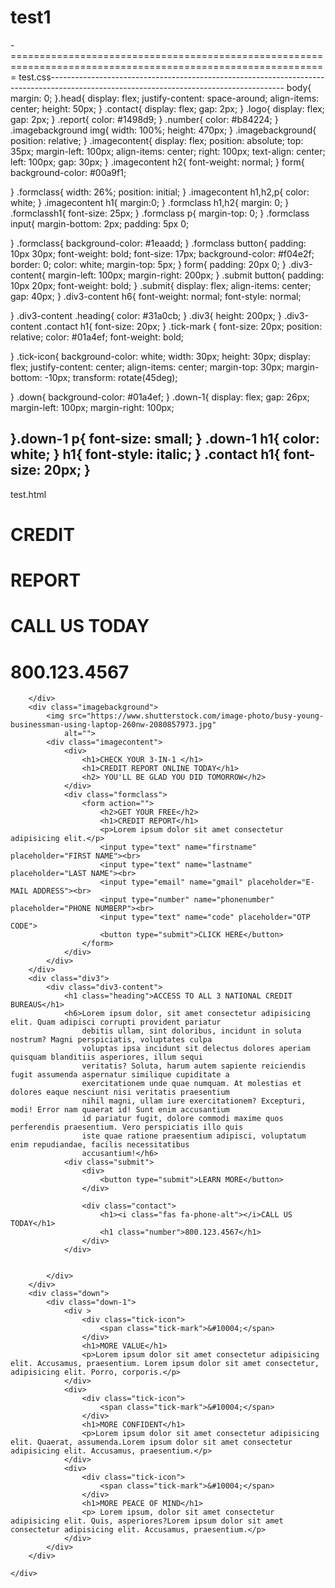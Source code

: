 # test1
-=============================================================================================================
test.css----------------------------------------------------------------------------------------------------------------------------------------
body{
    margin: 0;
}.head{
    display: flex;
    justify-content: space-around;
    align-items: center;
    height: 50px;
}
.contact{
    display: flex;
    gap: 2px;
}
.logo{
    display: flex;
    gap: 2px;
}
.report{
    color: #1498d9;
}
.number{
    color: #b84224;
}
.imagebackground img{
    width: 100%;
    height: 470px;
}
.imagebackground{
    position: relative;
}
.imagecontent{
    display: flex;
    position: absolute;
    top: 35px;
    margin-left: 100px;
    align-items: center;
    right: 100px;
    text-align: center;
    left: 100px;
    gap: 30px;
}
.imagecontent h2{
    font-weight:  normal;
}
form{
    background-color: #00a9f1;
   
}
.formclass{
    width: 26%;
    position: initial;
}
.imagecontent h1,h2,p{
    color: white;
}
.imagecontent h1{
    margin:0;
}
.formclass h1,h2{
    margin: 0;
}
.formclassh1{
    font-size: 25px;
}
.formclass p{
    margin-top: 0;
}
.formclass input{
    margin-bottom: 2px;
    padding: 5px 0;

}
.formclass{
    background-color: #1eaadd;
}
.formclass button{
    padding: 10px 30px;
    font-weight: bold;
    font-size: 17px;
    background-color: #f04e2f;
    border: 0;
    color: white;
    margin-top: 5px;
}
form{
    padding: 20px 0;
}
.div3-content{
    margin-left: 100px;
    margin-right: 200px;
}
.submit button{
    padding: 10px 20px;
    font-weight: bold;
}
.submit{
    display: flex;
    align-items: center;
    gap: 40px;
}
.div3-content h6{
    font-weight: normal;
    font-style: normal;

}
.div3-content .heading{
    color: #31a0cb;
}
.div3{
    height: 200px;
}
.div3-content .contact h1{
    font-size: 20px;
}
.tick-mark {
    font-size: 20px;
    position: relative;
    color: #01a4ef;
    font-weight: bold;
  
  }
  .tick-icon{
  background-color: white;
  width: 30px;
  height: 30px;
  display: flex;
  justify-content: center;
  align-items: center;
  margin-top: 30px;
  margin-bottom: -10px;
  transform: rotate(45deg);
 
}
.down{
    background-color: #01a4ef;
}
.down-1{
    display: flex;
    gap: 26px;
    margin-left: 100px;
    margin-right: 100px;

}.down-1 p{
    font-size: small;
}
.down-1 h1{
color: white;
}
h1{
    font-style: italic;
}
.contact h1{
    font-size: 20px;
}
-----------------------------------------------------------------------------------------------------------------------------------------
test.html
<!DOCTYPE html>
<html>

<head>
    <title>TEST</title>
    <link rel="stylesheet" href="test.css">
    <link rel="stylesheet" href="https://cdnjs.cloudflare.com/ajax/libs/font-awesome/5.15.3/css/all.min.css">
</head>

<body>
    <div class="wrapper">
        <div class="head">
            <div class="logo">
                <h1>CREDIT</h1>
                <h1 class="report">REPORT</h1>
            </div>
            <div class="contact">
                <h1><i class="fas fa-phone-alt"></i>CALL US TODAY</h1>
                <h1 class="number">800.123.4567</h1>
            </div>

        </div>
        <div class="imagebackground">
            <img src="https://www.shutterstock.com/image-photo/busy-young-businessman-using-laptop-260nw-2080857973.jpg"
                alt="">
            <div class="imagecontent">
                <div>
                    <h1>CHECK YOUR 3-IN-1 </h1>
                    <h1>CREDIT REPORT ONLINE TODAY</h1>
                    <h2> YOU'LL BE GLAD YOU DID TOMORROW</h2>
                </div>
                <div class="formclass">
                    <form action="">
                        <h2>GET YOUR FREE</h2>
                        <h1>CREDIT REPORT</h1>
                        <p>Lorem ipsum dolor sit amet consectetur adipisicing elit.</p>
                        <input type="text" name="firstname" placeholder="FIRST NAME"><br>
                        <input type="text" name="lastname" placeholder="LAST NAME"><br>
                        <input type="email" name="gmail" placeholder="E-MAIL ADDRESS"><br>
                        <input type="number" name="phonenumber" placeholder="PHONE NUMBERP"><br>
                        <input type="text" name="code" placeholder="OTP CODE">
                        <button type="submit">CLICK HERE</button>
                    </form>
                </div>
            </div>
        </div>
        <div class="div3">
            <div class="div3-content">
                <h1 class="heading">ACCESS TO ALL 3 NATIONAL CREDIT BUREAUS</h1>
                <h6>Lorem ipsum dolor, sit amet consectetur adipisicing elit. Quam adipisci corrupti provident pariatur
                    debitis ullam, sint doloribus, incidunt in soluta nostrum? Magni perspiciatis, voluptates culpa
                    voluptas ipsa incidunt sit delectus dolores aperiam quisquam blanditiis asperiores, illum sequi
                    veritatis? Soluta, harum autem sapiente reiciendis fugit assumenda aspernatur similique cupiditate a
                    exercitationem unde quae numquam. At molestias et dolores eaque nesciunt nisi veritatis praesentium
                    nihil magni, ullam iure exercitationem? Excepturi, modi! Error nam quaerat id! Sunt enim accusantium
                    id pariatur fugit, dolore commodi maxime quos perferendis praesentium. Vero perspiciatis illo quis
                    iste quae ratione praesentium adipisci, voluptatum enim repudiandae, facilis necessitatibus
                    accusantium!</h6>
                <div class="submit">
                    <div>
                        <button type="submit">LEARN MORE</button>
                    </div>

                    <div class="contact">
                        <h1><i class="fas fa-phone-alt"></i>CALL US TODAY</h1>
                        <h1 class="number">800.123.4567</h1>
                    </div>
                </div>


            </div>
        </div>
        <div class="down">
            <div class="down-1">
                <div >
                    <div class="tick-icon">
                        <span class="tick-mark">&#10004;</span>
                    </div>
                    <h1>MORE VALUE</h1>
                    <p>Lorem ipsum dolor sit amet consectetur adipisicing elit. Accusamus, praesentium. Lorem ipsum dolor sit amet consectetur, adipisicing elit. Porro, corporis.</p>
                </div>
                <div>
                    <div class="tick-icon">
                        <span class="tick-mark">&#10004;</span>
                    </div>
                    <h1>MORE CONFIDENT</h1>
                    <p>Lorem ipsum dolor sit amet consectetur adipisicing elit. Quaerat, assumenda.Lorem ipsum dolor sit amet consectetur adipisicing elit. Accusamus, praesentium.</p>
                </div>
                <div>
                    <div class="tick-icon">
                        <span class="tick-mark">&#10004;</span>
                    </div>
                    <h1>MORE PEACE OF MIND</h1>
                    <p> Lorem ipsum, dolor sit amet consectetur adipisicing elit. Quis, asperiores?Lorem ipsum dolor sit amet consectetur adipisicing elit. Accusamus, praesentium.</p>
                </div>
            </div>
        </div>

    </div>
</body>

</html>
